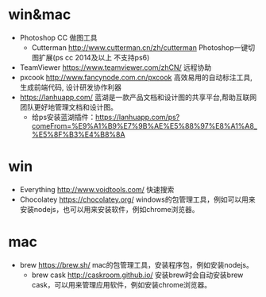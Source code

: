 # win&mac
* Photoshop CC 做图工具
    - Cutterman http://www.cutterman.cn/zh/cutterman Photoshop一键切图扩展(ps cc 2014及以上 不支持ps6)
* TeamViewer https://www.teamviewer.com/zhCN/ 远程协助
* pxcook http://www.fancynode.com.cn/pxcook 高效易用的自动标注工具, 生成前端代码, 设计研发协作利器
* https://lanhuapp.com/ 蓝湖是一款产品文档和设计图的共享平台,帮助互联网团队更好地管理文档和设计图。
     - 给ps安装蓝湖插件：https://lanhuapp.com/ps?comeFrom=%E9%A1%B9%E7%9B%AE%E5%88%97%E8%A1%A8_%E5%8F%B3%E4%B8%8A

# win
* Everything http://www.voidtools.com/ 快速搜索
* Chocolatey https://chocolatey.org/ windows的包管理工具，例如可以用来安装nodejs，也可以用来安装软件，例如chrome浏览器。

# mac
* brew https://brew.sh/ mac的包管理工具，安装程序包，例如安装nodejs。
    - brew cask http://caskroom.github.io/ 安装brew时会自动安装brew cask，可以用来管理应用软件，例如安装chrome浏览器。
